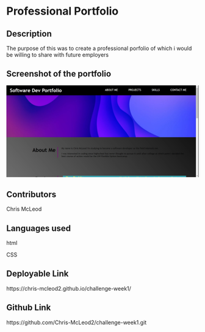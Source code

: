 <h1>Professional Portfolio</h1>
<h2> Description </h2>
  <p>The purpose of this was to create a professional porfolio of which i would be willing to share with future employers </p>


<h2>Screenshot of the portfolio</h2>
 <img src="./assets/images/portfoliolanding.png" />



  <h2>Contributors</h2>
  <p>Chris McLeod</p>    
<h2>Languages used</h2>
<p>html</p>
<p>CSS</p>

 <h2> Deployable Link</h2>
https://chris-mcleod2.github.io/challenge-week1/
<h2> Github Link </h2>
https://github.com/Chris-McLeod2/challenge-week1.git
